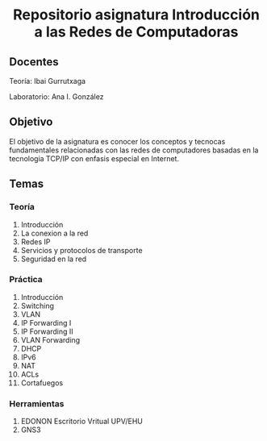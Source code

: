 <h1 align="center"> Repositorio asignatura Introducción a las Redes de Computadoras  </h1>
<h2> Docentes </h2>
Teoría: Ibai Gurrutxaga

Laboratorio: Ana I. González

## Objetivo

El objetivo de la asignatura es conocer los conceptos y tecnocas fundamentales relacionadas con las redes de computadores basadas en la tecnologia TCP/IP con enfasis especial en Internet.


## Temas 

### Teoría
<ol>
  <li>Introducción</li>
  <li>La conexion a la red</li>
  <li>Redes IP</li>
  <li>Servicios y protocolos de transporte</li>
  <li>Seguridad en la red</li>
</ol>

### Práctica
<ol>
  <li>Introducción</li>
  <li>Switching</li>
  <li>VLAN</li>
  <li>IP Forwarding I</li>
  <li>IP Forwarding II</li>
  <li>VLAN Forwarding</li>
  <li>DHCP</li>
  <li>IPv6</li>
  <li>NAT</li>
  <li>ACLs</li>
  <li>Cortafuegos</li>
</ol>


### Herramientas
<ol>
  <li>EDONON Escritorio Vritual UPV/EHU</li>
  <li>GNS3</li>
</ol>